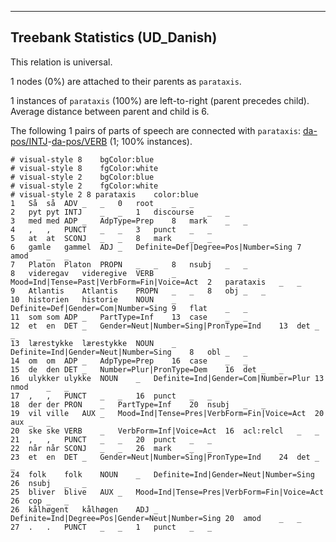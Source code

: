 

--------------------------------------------------------------------------------

## Treebank Statistics (UD_Danish)

This relation is universal.

1 nodes (0%) are attached to their parents as `parataxis`.

1 instances of `parataxis` (100%) are left-to-right (parent precedes child).
Average distance between parent and child is 6.

The following 1 pairs of parts of speech are connected with `parataxis`: [da-pos/INTJ]()-[da-pos/VERB]() (1; 100% instances).


~~~ conllu
# visual-style 8	bgColor:blue
# visual-style 8	fgColor:white
# visual-style 2	bgColor:blue
# visual-style 2	fgColor:white
# visual-style 2 8 parataxis	color:blue
1	Så	så	ADV	_	_	0	root	_	_
2	pyt	pyt	INTJ	_	_	1	discourse	_	_
3	med	med	ADP	_	AdpType=Prep	8	mark	_	_
4	,	,	PUNCT	_	_	3	punct	_	_
5	at	at	SCONJ	_	_	8	mark	_	_
6	gamle	gammel	ADJ	_	Definite=Def|Degree=Pos|Number=Sing	7	amod	_	_
7	Platon	Platon	PROPN	_	_	8	nsubj	_	_
8	videregav	videregive	VERB	_	Mood=Ind|Tense=Past|VerbForm=Fin|Voice=Act	2	parataxis	_	_
9	Atlantis	Atlantis	PROPN	_	_	8	obj	_	_
10	historien	historie	NOUN	_	Definite=Def|Gender=Com|Number=Sing	9	flat	_	_
11	som	som	ADP	_	PartType=Inf	13	case	_	_
12	et	en	DET	_	Gender=Neut|Number=Sing|PronType=Ind	13	det	_	_
13	lærestykke	lærestykke	NOUN	_	Definite=Ind|Gender=Neut|Number=Sing	8	obl	_	_
14	om	om	ADP	_	AdpType=Prep	16	case	_	_
15	de	den	DET	_	Number=Plur|PronType=Dem	16	det	_	_
16	ulykker	ulykke	NOUN	_	Definite=Ind|Gender=Com|Number=Plur	13	nmod	_	_
17	,	,	PUNCT	_	_	16	punct	_	_
18	der	der	PRON	_	PartType=Inf	20	nsubj	_	_
19	vil	ville	AUX	_	Mood=Ind|Tense=Pres|VerbForm=Fin|Voice=Act	20	aux	_	_
20	ske	ske	VERB	_	VerbForm=Inf|Voice=Act	16	acl:relcl	_	_
21	,	,	PUNCT	_	_	20	punct	_	_
22	når	når	SCONJ	_	_	26	mark	_	_
23	et	en	DET	_	Gender=Neut|Number=Sing|PronType=Ind	24	det	_	_
24	folk	folk	NOUN	_	Definite=Ind|Gender=Neut|Number=Sing	26	nsubj	_	_
25	bliver	blive	AUX	_	Mood=Ind|Tense=Pres|VerbForm=Fin|Voice=Act	26	cop	_	_
26	kålhøgent	kålhøgen	ADJ	_	Definite=Ind|Degree=Pos|Gender=Neut|Number=Sing	20	amod	_	_
27	.	.	PUNCT	_	_	1	punct	_	_

~~~


